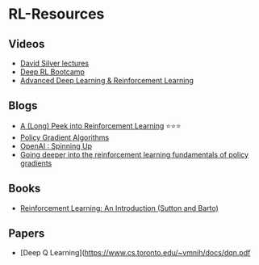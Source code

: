 # RL-Resources

## Videos
- [David Silver lectures](https://www.youtube.com/playlist?list=PLqYmG7hTraZDM-OYHWgPebj2MfCFzFObQ)
- [Deep RL Bootcamp](https://www.youtube.com/playlist?list=PLAdk-EyP1ND8MqJEJnSvaoUShrAWYe51U)
- [Advanced Deep Learning & Reinforcement Learning](https://www.youtube.com/playlist?list=PLqYmG7hTraZDNJre23vqCGIVpfZ_K2RZs)

## Blogs
- [A (Long) Peek into Reinforcement Learning](https://lilianweng.github.io/lil-log/2018/02/19/a-long-peek-into-reinforcement-learning.html) ⭐⭐⭐
- [Policy Gradient Algorithms](https://lilianweng.github.io/lil-log/2018/04/08/policy-gradient-algorithms.html)
- [OpenAI : Spinning Up](https://spinningup.openai.com/en/latest/spinningup/rl_intro.html)
- [Going deeper into the reinforcement learning fundamentals of policy gradients](https://danieltakeshi.github.io/2017/03/28/going-deeper-into-reinforcement-learning-fundamentals-of-policy-gradients/)

## Books
- [Reinforcement Learning: An Introduction (Sutton and Barto)](http://incompleteideas.net/book/the-book-2nd.html)

## Papers
- [Deep Q Learning](https://www.cs.toronto.edu/~vmnih/docs/dqn.pdf
